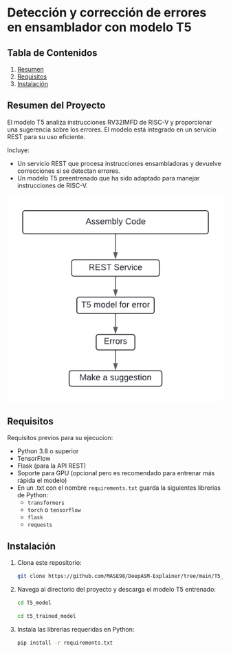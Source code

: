 # Detección y corrección de errores en ensamblador con modelo T5

## Tabla de Contenidos
1. [Resumen](#resumen)
2. [Requisitos](#requisitos)
3. [Instalación](#instalación)

## Resumen del Proyecto
El modelo T5 analiza instrucciones RV32IMFD de RISC-V y proporcionar una sugerencia sobre los errores. El modelo está integrado en un servicio REST para su uso eficiente.

Incluye:
- Un servicio REST que procesa instrucciones ensambladoras y devuelve correcciones si se detectan errores.
- Un modelo T5 preentrenado que ha sido adaptado para manejar instrucciones de RISC-V.

![Diagrama de flujo1](../Imagenes/Flujo_model_REST.png)

## Requisitos

Requisitos previos para su ejecucion:
- Python 3.8 o superior
- TensorFlow 
- Flask (para la API REST)
- Soporte para GPU (opcional pero es recomendado para entrenar más rápida el modelo)
- En un .txt con el nombre `requirements.txt` guarda la siguientes librerias de Python:
  - `transformers`
  - `torch` o `tensorflow`
  - `flask`
  - `requests`


## Instalación
1. Clona este repositorio:
    ```bash
    git clone https://github.com/MASE98/DeepASM-Explainer/tree/main/T5_model.git
    ```
2. Navega al directorio del proyecto y descarga el modelo T5 entrenado:
    ```bash
    cd T5_model
    ```

    ```bash
    cd t5_trained_model
    ```
3. Instala las librerias requeridas en Python:
    ```bash
    pip install -r requirements.txt
    ```